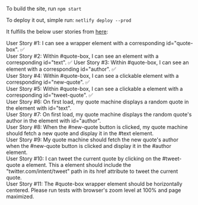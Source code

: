 To build the site, run `npm start`

To deploy it out, simple run: `netlify deploy --prod`

It fulfills the below user stories from [here](https://www.freecodecamp.org/learn/front-end-libraries/front-end-libraries-projects/build-a-random-quote-machine):

User Story #1: I can see a wrapper element with a corresponding id="quote-box".  ✅  
User Story #2: Within #quote-box, I can see an element with a corresponding id="text". ✅ 
User Story #3: Within #quote-box, I can see an element with a corresponding id="author". ✅  
User Story #4: Within #quote-box, I can see a clickable element with a corresponding id="new-quote". ✅  
User Story #5: Within #quote-box, I can see a clickable a element with a corresponding id="tweet-quote". ✅  
User Story #6: On first load, my quote machine displays a random quote in the element with id="text".  
User Story #7: On first load, my quote machine displays the random quote's author in the element with id="author".  
User Story #8: When the #new-quote button is clicked, my quote machine should fetch a new quote and display it in the #text element.  
User Story #9: My quote machine should fetch the new quote's author when the #new-quote button is clicked and display it in the #author element.  
User Story #10: I can tweet the current quote by clicking on the #tweet-quote a element. This a element should include the "twitter.com/intent/tweet" path in its href attribute to tweet the current quote.  
User Story #11: The #quote-box wrapper element should be horizontally centered. Please run tests with browser's zoom level at 100% and page maximized.  